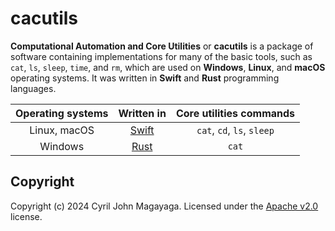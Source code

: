 # cacutils

**Computational Automation and Core Utilities** or **cacutils** is a package of software containing implementations for many of the basic tools, such as `cat`, `ls`, `sleep`, `time`, and `rm`, which are used on **Windows**, **Linux**, and **macOS** operating systems. It was written in **Swift** and **Rust** programming languages.

| Operating systems |             Written in             | Core utilities commands                       |
|:-----------------:|:----------------------------------:|:---------------------------------------------:|
| Linux, macOS      | [Swift](https://swift.org)         | `cat`, `cd`, `ls`, `sleep`                    |
| Windows           | [Rust](https://rustlang.org)       | `cat`                                         |

## Copyright

Copyright (c) 2024 Cyril John Magayaga. Licensed under the [Apache v2.0](LICENSE) license.
